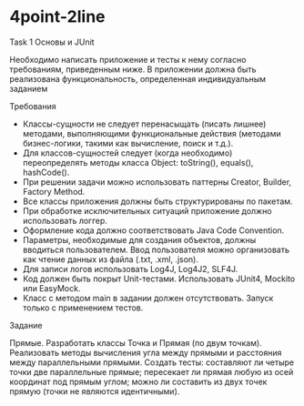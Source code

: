 # 4point-2line

Task 1 Основы и JUnit

Необходимо написать приложение и тесты к нему согласно требованиям, приведенным ниже. В приложении должна быть реализована функциональность, определенная индивидуальным заданием

Требования
  
- Классы-сущности не следует перенасыщать (писать лишнее) методами, выполняющими функциональные действия (методами бизнес-логики, такими как вычисление, поиск и т.д.).
- Для классов-сущностей следует (когда необходимо) переопределять методы класса Object: toString(), equals(), hashCode().
- При решении задачи можно использовать паттерны Creator, Builder, Factory Method.
- Все классы приложения должны быть структурированы по пакетам.
- При обработке исключительных ситуаций приложение должно использовать логгер.
- Оформление кода должно соответствовать Java Code Convention.
- Параметры, необходимые для создания объектов, должны вводиться пользователем. Ввод пользователя можно организовать как чтение данных из файла (.txt, .xml, .json).
- Для записи логов использовать Log4J, Log4J2, SLF4J.
- Код должен быть покрыт Unit-тестами. Использовать JUnit4, Mockito или EasyMock.
- Класс с методом main в задании должен отсутствовать. Запуск только с применением тестов.

Задание

Прямые. Разработать классы Точка и Прямая (по двум точкам). Реализовать методы вычисления угла между прямыми и расстояния между параллельными прямыми. Создать тесты: составляют ли четыре точки две параллельные прямые; пересекает ли прямая любую из осей координат под прямым углом; можно ли составить из двух точек прямую (точки не являются идентичными).
